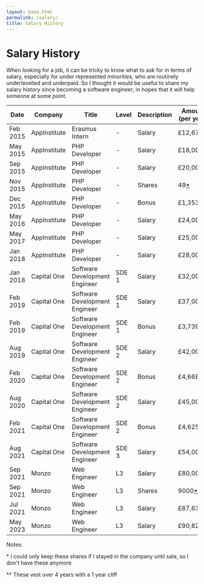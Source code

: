 ```yaml
---
layout: base.html
permalink: /salary/
title: Salary History
---
```


# Salary History

When looking for a job, it can be tricky to know what to ask for in terms of salary, especially for under represented minorities, who are routinely underlevelled and underpaid. So I thought it would be useful to share my salary history since becoming a software engineer, in hopes that it will help someone at some point.

| Date | Company | Title | Level | Description | Amount (per year) |
| --- | --- | --- | --- | --- | --- |
| Feb 2015 | AppInstitute | Erasmus Intern | - | Salary | £12,675 |
| May 2015 | AppInstitute | PHP Developer | - | Salary | £18,000 |
| Sep 2015 | AppInstitute | PHP Developer | - | Salary | £20,000 |
| Nov 2015 | AppInstitute | PHP Developer | - | Shares | 49[*](#appinst-shares) |
| Dec 2015 | AppInstitute | PHP Developer | - | Bonus | £1,353 |
| May 2016 | AppInstitute | PHP Developer | - | Salary | £24,000 |
| May 2017 | AppInstitute | PHP Developer | - | Salary | £25,000 |
| Jan 2018 | AppInstitute | PHP Developer | - | Salary | £28,000 |
| Jan 2018 | Capital One  | Software Development Engineer | SDE 1 | Salary | £32,000 |
| Feb 2019 | Capital One | Software Development Engineer | SDE 1 | Salary | £37,000 |
| Feb 2019 | Capital One | Software Development Engineer | SDE 1 | Bonus | £3,739.32 |
| Aug 2019 | Capital One | Software Development Engineer | SDE 2 | Salary | £42,000 |
| Feb 2020 | Capital One | Software Development Engineer | SDE 2 | Bonus | £4,668.77 |
| Aug 2020 | Capital One | Software Development Engineer | SDE 2 | Salary | £45,000 |
| Feb 2021 | Capital One | Software Development Engineer | SDE 2 | Bonus | £4,625.00 |
| Aug 2021 | Capital One | Software Development Engineer | SDE 3 | Salary | £54,000 |
| Sep 2021 | Monzo | Web Engineer | L3 | Salary | £80,000 |
| Sep 2021 | Monzo | Web Engineer | L3 | Shares | 9000[**](#monzo-shares) |
| Jul 2021 | Monzo | Web Engineer | L3 | Salary | £87,630 |
| May 2023 | Monzo | Web Engineer | L3 | Salary | £90,820 |

Notes:
<p id="appinst-shares">* I could only keep these shares if I stayed in the company until sale, so I don't have these anymore</p>
<p id="monzo-shares">** These vest over 4 years with a 1 year cliff</p>
